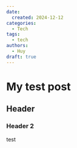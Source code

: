 ```yaml
---
date:
  created: 2024-12-12
categories:
  - Tech
tags:
  - tech
authors:
  - Huy
draft: true
---
```


# My test post

## Header

### Header 2
test
